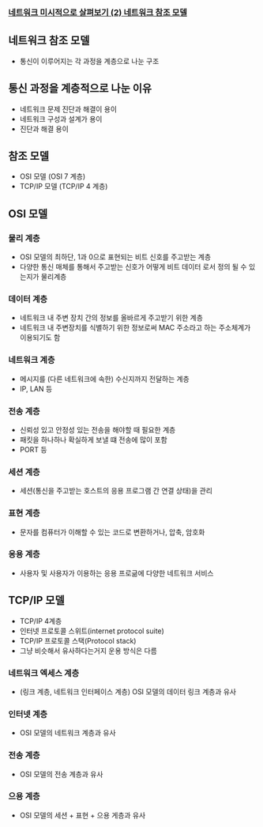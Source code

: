 ### [네트워크 미시적으로 살펴보기 (2) 네트워크 참조 모델](https://www.inflearn.com/courses/lecture?courseId=335940&unitId=261904)

## 네트워크 참조 모델
- 통신이 이루어지는 각 과정을 계층으로 나눈 구조

## 통신 과정을 계층적으로 나눈 이유
- 네트워크 문제 진단과 해결이 용이
- 네트워크 구성과 설계가 용이
- 진단과 해결 용이

## 참조 모델
- OSI 모델 (OSI 7 계층)
- TCP/IP 모델 (TCP/IP 4 계층)

## OSI 모델

### 물리 계층 
- OSI 모델의 최하단, 1과 0으로 표현되는 비트 신호를 주고받는 계층
- 다양한 통신 매체를 통해서 주고받는 신호가 어떻게 비트 데이터 로서 정의 될 수 있는지가 물리계층

### 데이터 계층
- 네트워크 내 주변 장치 간의 정보를 올바르게 주고받기 위한 계층
- 네트워크 내 주변장치를 식별하기 위한 정보로써 MAC 주소라고 하는 주소체계가 이용되기도 함

### 네트워크 계층
- 메시지를 (다른 네트워크에 속한) 수신지까지 전달하는 계층
- IP, LAN 등

### 전송 계층
- 신뢰성 있고 안정성 있는 전송을 해야할 때 필요한 계층
- 패킷을 하나하나 확실하게 보낼 떄 전송에 많이 포함 
- PORT 등
### 세션 계층
- 세션(통신을 주고받는 호스트의 응용 프로그램 간 연결 상태)을 관리


### 표현 계층
- 문자를 컴퓨터가 이해할 수 있는 코드로 변환하거나, 압축, 암호화

### 응용 계층
- 사용자 및 사용자가 이용하는 응용 프로긂에 다양한 네트워크 서비스

## TCP/IP 모델
- TCP/IP 4계층
- 인터넷 프로토콜 스위트(internet protocol suite)
- TCP/IP 프로토콜 스택(Protocol stack)
- 그냥 비슷해서 유사하다는거지 운용 방식은 다름

### 네트워크 엑세스 계층
- (링크 계층, 네트워크 인터페이스 계층) OSI 모델의 데이터 링크 계층과 유사

### 인터넷 계층
- OSI 모델의 네트워크 계층과 유사

### 전송 계층
- OSI 모델의 전송 계층과 유사

### 으용 계층
- OSI 모델의 세션 + 표현 + 으용 게층과 유사


